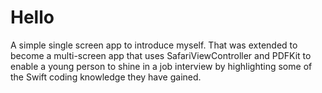 #  Hello    
A simple single screen app to introduce myself. That was extended to become a multi-screen app that uses SafariViewController and PDFKit to enable a young person to shine in a job interview by highlighting some of the Swift coding knowledge they have gained.
